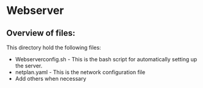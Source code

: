 Webserver
======================================

Overview of files:
------------------

This directory hold the following files:

* Webserverconfig.sh - This is the bash script for automatically setting up the server.
* netplan.yaml - This is the network configuration file
* Add others when necessary
